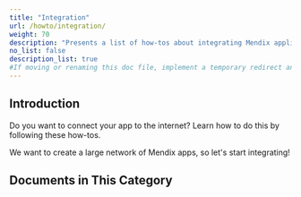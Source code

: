 ```yaml
---
title: "Integration"
url: /howto/integration/
weight: 70
description: "Presents a list of how-tos about integrating Mendix applications with other systems and services."
no_list: false
description_list: true
#If moving or renaming this doc file, implement a temporary redirect and let the respective team know they should update the URL in the product. See Mapping to Products for more details.
---
```


## Introduction

Do you want to connect your app to the internet? Learn how to do this by following these how-tos.

We want to create a large network of Mendix apps, so let's start integrating!

## Documents in This Category
